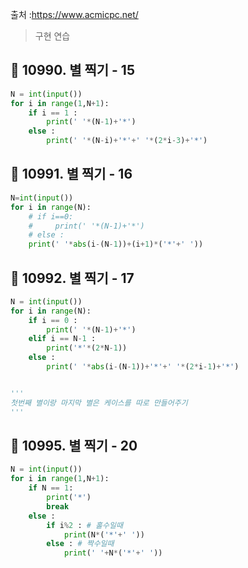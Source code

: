 출처 :https://www.acmicpc.net/

> 구현 연습

## 📃 10990. 별 찍기 - 15
```python
N = int(input())
for i in range(1,N+1):
    if i == 1 :
        print(' '*(N-1)+'*')
    else :
        print(' '*(N-i)+'*'+' '*(2*i-3)+'*')
```



## 📃 10991. 별 찍기 - 16

```python
N=int(input())
for i in range(N):
    # if i==0:
    #     print(' '*(N-1)+'*')
    # else :
    print(' '*abs(i-(N-1))+(i+1)*('*'+' '))
```



## 📃 10992. 별 찍기 - 17

```python
N = int(input())
for i in range(N):
    if i == 0 :
        print(' '*(N-1)+'*')
    elif i == N-1 :
        print('*'*(2*N-1))
    else :
        print(' '*abs(i-(N-1))+'*'+' '*(2*i-1)+'*')


'''
첫번째 별이랑 마지막 별은 케이스를 따로 만들어주기
'''
```



## 📃 10995. 별 찍기 - 20

```python
N = int(input())
for i in range(1,N+1):
    if N == 1:
        print('*')
        break
    else :
        if i%2 : # 홀수일때
            print(N*('*'+' '))
        else : # 짝수일때
            print(' '+N*('*'+' '))

```

